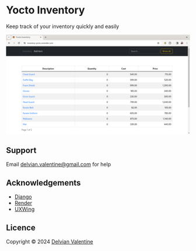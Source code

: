 # Yocto Inventory

Keep track of your inventory quickly and easily

![Main window](images/main.png)

## Support

Email delvian.valentine@gmail.com for help

## Acknowledgements

- [Django](https://www.djangoproject.com/)
- [Render](https://render.com/)
- [UXWing](https://uxwing.com/)

## Licence

Copyright © 2024 [Delvian Valentine](mailto:delvian.valentine@gmail.com)
